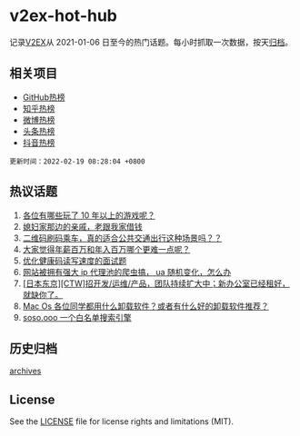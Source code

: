 # v2ex-hot-hub

 记录[V2EX](https://www.v2ex.com/)从 2021-01-06 日至今的热门话题。每小时抓取一次数据，按天[归档](archives)。
 
 ## 相关项目

- [GitHub热榜](https://github.com/snaildev/github-hot-hub)
- [知乎热榜](https://github.com/snaildev/zhihu-hot-hub)
- [微博热榜](https://github.com/snaildev/weibo-hot-hub)
- [头条热榜](https://github.com/snaildev/toutiao-hot-hub)
- [抖音热榜](https://github.com/snaildev/douyin-hot-hub)


 `更新时间：2022-02-19 08:28:04 +0800`

## 热议话题

1. [各位有哪些玩了 10 年以上的游戏呢？](https://www.v2ex.com/t/834816)
1. [媳妇家那边的亲戚，老跟我家借钱](https://www.v2ex.com/t/834774)
1. [二维码刷码乘车，真的适合公共交通出行这种场景吗？？](https://www.v2ex.com/t/834736)
1. [大家觉得年薪百万和年入百万哪个更难一点呢？](https://www.v2ex.com/t/834719)
1. [优化健康码读写速度的面试题](https://www.v2ex.com/t/834691)
1. [网站被拥有强大 ip 代理池的爬虫搞， ua 随机变化，怎么办](https://www.v2ex.com/t/834902)
1. [[日本东京][CTW]招开发/运维/产品，团队持续扩大中；新办公室已经租好，就缺你了。](https://www.v2ex.com/t/834699)
1. [Mac Os 各位同学都用什么卸载软件？或者有什么好的卸载软件推荐？](https://www.v2ex.com/t/834735)
1. [soso.ooo 一个白名单搜索引擎](https://www.v2ex.com/t/834705)

## 历史归档

[archives](archives)

## License

See the [LICENSE](LICENSE) file for license rights and limitations (MIT).
